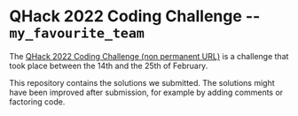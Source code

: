 # QHack 2022 Coding Challenge -- `my_favourite_team`

The [QHack 2022 Coding Challenge (non permanent URL)](https://challenge.qhack.ai) is a challenge that took place between the 14th and the 25th of February.

This repository contains the solutions we submitted. The solutions might have been improved after submission, for example by adding comments or factoring code.
